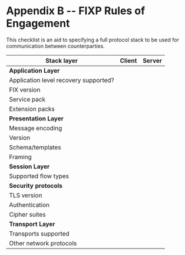 # Appendix B -- FIXP Rules of Engagement

This checklist is an aid to specifying a full protocol stack to be used for communication between counterparties.

| Stack layer                           | Client                     | Server      |
|---------------------------------------|----------------------------|-------------|
| **Application Layer**                 |							 |			   |
| Application level recovery supported? |                            |             |
| FIX version                           |                            |             |                                      
| Service pack                          |                            |             |                                     
| Extension packs                       |                            |             |
| **Presentation Layer**                |							 |			   |
| Message encoding                      |							 |			   |                                      
| Version                               |							 |			   |                                
| Schema/templates                      |							 |			   |      
| Framing                               |							 |			   |
| **Session Layer**                     |							 |			   |
| Supported flow types                  |							 |			   |
| **Security protocols**                |							 |			   |                                      
| TLS version                           |             |
| Authentication                        |                            |             |
| Cipher suites                         |                            |             |
| **Transport Layer**                   |                            |             |
| Transports supported                  |                            |             |                   
| Other network protocols               |                            |             |
